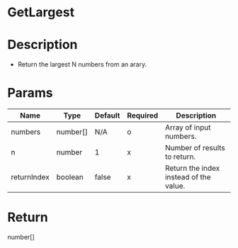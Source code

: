 # GetLargest

# Description
- Return the largest N numbers from an arary.

# Params
|Name|Type|Default|Required|Description|
|--|--|--|--|--|
|numbers|number[]|N/A|o|Array of input numbers.|
|n|number|1|x|Number of results to return.|
|returnIndex|boolean|false|x|Return the index instead of the value.|

# Return 
number[]
